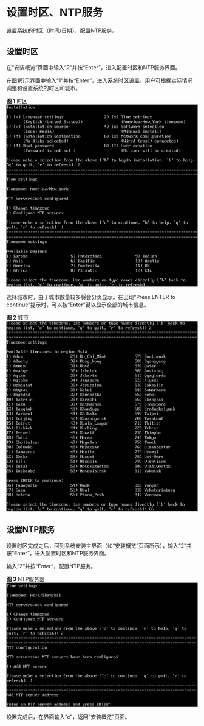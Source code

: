# 设置时区、NTP服务<a name="ZH-CN_TOPIC_0214071165"></a>

设置系统的时区（时间/日期）、配置NTP服务。

## 设置时区<a name="zh-cn_topic_0155778951_section1911713017595"></a>

在“安装概览”页面中输入“2”并按“Enter”，进入配置时区和NTP服务界面。

在[图1](#zh-cn_topic_0155778951_zh-cn_topic_0151920790_fc6f125c2c19540b0828071e05fe8b8db)所示界面中输入“1”并按“Enter”，进入系统时区设置。用户可根据实际情况调整和设置系统的时区和城市。

**图 1**  时区<a name="zh-cn_topic_0155778951_zh-cn_topic_0151920790_fc6f125c2c19540b0828071e05fe8b8db"></a>  
![](figures/时区.png "时区")

选择城市时，由于城市数量较多将会分页显示。在出现“Press ENTER to continue”提示时，可以按“Enter”键以显示全部的城市信息。

**图 2**  城市<a name="fig7667103717316"></a>  
![](figures/城市.png "城市")

## 设置NTP服务<a name="zh-cn_topic_0155778951_section1434589596"></a>

设置时区完成之后，回到系统安装主界面（如“安装概览”页面所示），输入“2”并按“Enter”，进入配置时区和NTP服务界面。

输入“2”并按“Enter”，配置NTP服务。

**图 3**  NTP服务器<a name="zh-cn_topic_0155778951_fig147741931111610"></a>  
![](figures/NTP服务器.png "NTP服务器")

设置完成后，在界面输入“c”，返回“安装概览”页面。

